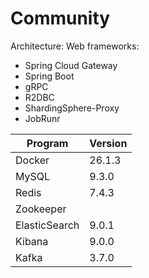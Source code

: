# Community

Architecture:
Web frameworks:
- Spring Cloud Gateway
- Spring Boot
- gRPC
- R2DBC
- ShardingSphere-Proxy
- JobRunr



|Program | Version|
|----|---|
| Docker|26.1.3|
| MySQL | 9.3.0|
|Redis | 7.4.3|
|Zookeeper| |
|ElasticSearch | 9.0.1|
|Kibana|9.0.0|
|Kafka|3.7.0|